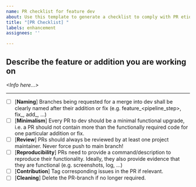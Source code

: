 ```yaml
---
name: PR checklist for feature dev
about: Use this template to generate a checklist to comply with PR etiquette
title: "[PR Checklist] "
labels: enhancement
assignees: ''

---
```


## Describe the feature or addition you are working on
_\<Info here...\>_

---
- [ ] [**Naming**] Branches being requested for a merge into dev shall be clearly named after their addition or fix (e.g. feature_<pipeline_step>, fix_<issue>, add_<documentation>, ...)
- [ ] [**Minimalism**] Every PR to dev should be a minimal functional upgrade, i.e. a PR should not contain more than the functionally required code for one particular addition or fix.
- [ ] [**Review**] PRs should always be reviewed by at least one project maintainer. Never force push to main branch!
- [ ] [**Reproducibility**] PRs need to provide a command/description to reproduce their functionality. Ideally, they also provide evidence that they are functional (e.g. screenshots, log, ...)
- [ ] [**Contribution**] Tag corresponding issues in the PR if relevant.
- [ ] [**Cleaning**] Delete the PR-branch if no longer required.
